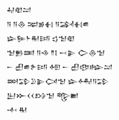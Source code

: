 <div class='block'>
<div class='line'>𒄷𒊏𒁺</div>
<div class='line'>𒀀 𒀀𒁲 𒉈𒂊𒈬 𒀀𒋆𒈬𒌑</div>
<div class='line'>𒇽𒌉𒈨𒊑𒅀 𒌓𒈠𒊏</div>
<div class='line'>𒈠𒁖𒌅 𒀀𒈾 𒈫𒋙 𒁁𒉌 𒀖𒁲𒈠</div>
<div class='line'>𒀸 𒌷𒌑𒉿𒅀 𒅇 𒀸 𒌷𒂦𒈗𒁺</div>
<div class='line'>𒇷𒁉𒊒𒉌𒉏𒈠 𒇽𒅈𒀀𒁉</div>
<div class='line'>𒌨𒁍𒌋𒌋𒋳𒈠 𒈜𒆤</div>
<div class='line'>𒋾 𒊑</div>
</div>